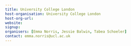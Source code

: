 ```yaml
---
title: University College London
host-organisation: University College London
host-org-url: 
website:
signup:
organisers: [Emma Norris, Jessie Balwin, Tabea Schoeler]
contact: emma.norris@ucl.ac.uk
---
```

